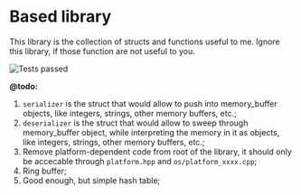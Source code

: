 # Based library

This library is the collection of structs and functions useful to me.
Ignore this library, if those function are not useful to you.

![Tests passed](https://github.com/JustSlavic/based_test/actions/workflows/c-cpp.yml/badge.svg)

**@todo:**
1. `serializer` is the struct that would allow to push into memory_buffer objects, like integers, strings, other memory buffers, etc.;
2. `deserializer` is the struct that would allow to sweep through memory_buffer object, while interpreting the memory in it as objects, like integers, strings, other memory buffers, etc.;
3. Remove platform-dependent code from root of the library, it should only be accecable through `platform.hpp` and `os/platform_xxxx.cpp`;
4. Ring buffer;
5. Good enough, but simple hash table;
